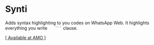 # Synti

Adds syntax highlighting to you codes on WhatsApp Web. It highlights everything you write
`    ``` ` clause.

[[ Available at AMO ]](https://addons.mozilla.org/en-US/firefox/addon/synti/)
